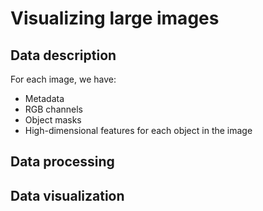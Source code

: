 # Visualizing large images

## Data description

For each image, we have:

- Metadata
- RGB channels
- Object masks
- High-dimensional features for each object in the image

## Data processing

## Data visualization
